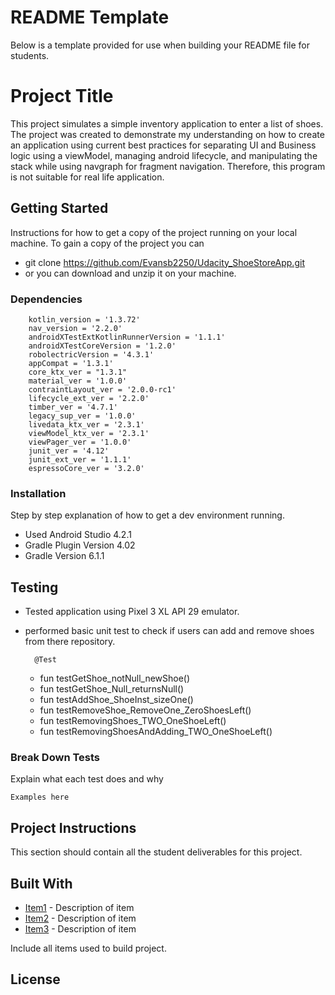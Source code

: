 # README Template

Below is a template provided for use when building your README file for students.

# Project Title

This project simulates a simple inventory application to enter a list of shoes. The project was created to demonstrate my understanding on how to create an application using current best practices for separating UI and Business logic using a viewModel, managing android lifecycle, and manipulating the stack while using navgraph for fragment navigation. Therefore, this program is not suitable for real life application.

## Getting Started

Instructions for how to get a copy of the project running on your local machine.
To gain a copy of the project you can
* git clone https://github.com/Evansb2250/Udacity_ShoeStoreApp.git
* or you can download and unzip it on your machine.


### Dependencies

        kotlin_version = '1.3.72'
        nav_version = '2.2.0'
        androidXTestExtKotlinRunnerVersion = '1.1.1'
        androidXTestCoreVersion = '1.2.0'
        robolectricVersion = '4.3.1'
        appCompat = '1.3.1'
        core_ktx_ver = "1.3.1"
        material_ver = '1.0.0'
        contraintLayout_ver = '2.0.0-rc1'
        lifecycle_ext_ver = '2.2.0'
        timber_ver = '4.7.1'
        legacy_sup_ver = '1.0.0'
        livedata_ktx_ver = '2.3.1'
        viewModel_ktx_ver = '2.3.1'
        viewPager_ver = '1.0.0'
        junit_ver = '4.12'
        junit_ext_ver = '1.1.1'
        espressoCore_ver = '3.2.0'





### Installation

Step by step explanation of how to get a dev environment running.

* Used Android Studio 4.2.1 
* Gradle Plugin Version 4.02
* Gradle Version 6.1.1


## Testing
* Tested application using Pixel 3 XL API 29 emulator.
* performed basic unit test to check if users can add and remove shoes from there repository.

        @Test
    * fun testGetShoe_notNull_newShoe()
    * fun testGetShoe_Null_returnsNull()
    * fun testAddShoe_ShoeInst_sizeOne() 
    * fun testRemoveShoe_RemoveOne_ZeroShoesLeft()
    * fun testRemovingShoes_TWO_OneShoeLeft()
    * fun testRemovingShoesAndAdding_TWO_OneShoeLeft() 



### Break Down Tests

Explain what each test does and why

```
Examples here
```
## Project Instructions

This section should contain all the student deliverables for this project.

## Built With

* [Item1](www.item1.com) - Description of item
* [Item2](www.item2.com) - Description of item
* [Item3](www.item3.com) - Description of item

Include all items used to build project.

## License
